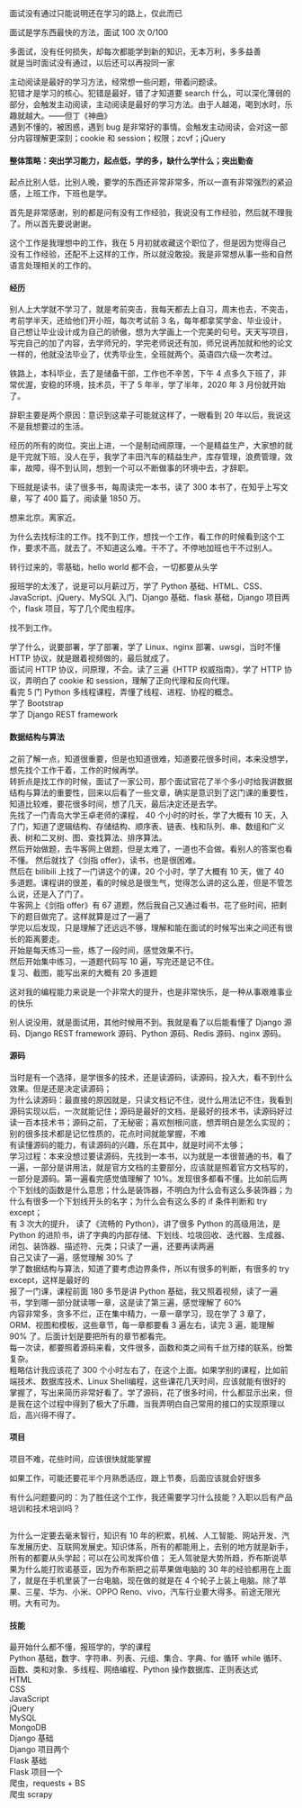 
面试没有通过只能说明还在学习的路上，仅此而已  

面试是学东西最快的方法，面试 100 次  0/100  

多面试，没有任何损失，却每次都能学到新的知识，无本万利，多多益善  
就是当时面试没有通过，以后还可以再投同一家  

主动阅读是最好的学习方法，经常想一些问题，带着问题读。  
犯错才是学习的核心。犯错是最好，错了才知道要 search 什么，可以深化薄弱的部分，会触发主动阅读，主动阅读是最好的学习方法。由于人越渴，喝到水时，乐趣就越大。——但丁《神曲》  
遇到不懂的，被困惑，遇到 bug 是非常好的事情。会触发主动阅读，会对这一部分内容理解更深刻；cookie 和 session；权限；zcvf；jQuery  


#### 整体策略：突出学习能力，起点低，学的多，缺什么学什么；突出勤奋

起点比别人低，比别人晚，要学的东西还非常非常多，所以一直有非常强烈的紧迫感，上班工作，下班也是学。  


首先是非常感谢，别的都是问有没有工作经验，我说没有工作经验，然后就不理我了。所以首先要说谢谢。  

这个工作是我理想中的工作，我在 5 月初就收藏这个职位了，但是因为觉得自己没有工作经验，还配不上这样的工作，所以就没敢投。我是非常想从事一些和自然语言处理相关的工作的。  


#### 经历

别人上大学就不学习了，就是考前突击，我每天都去上自习，周末也去，不突击，考前学半天，还给他们开小班，每次考试前 3 名，每年都拿奖学金、毕业设计，自己想让毕业设计成为自己的骄傲，想为大学画上一个完美的句号。天天写项目，写完自己的加了内容，去学师兄的，学完老师说还有加，师兄说再加就和他的论文一样的，他就没法毕业了，优秀毕业生，全班就两个。英语四六级一次考过。  

铁路上，本科毕业，去了是储备干部，工作也不辛苦，下午 4 点多久下班了，非常优渥，安稳的环境，技术员，干了 5 年半，学了半年，2020 年 3 月份就开始了。

辞职主要是两个原因：意识到这辈子可能就这样了，一眼看到 20 年以后，我说这不是我想要过的生活。  

经历的所有的岗位。突出上进，一个是制动阀原理，一个是精益生产，大家想的就是干完就下班，没人在乎，我学了丰田汽车的精益生产，库存管理，浪费管理，效率，故障，得不到认同，想到一个可以不断做事的环境中去，才辞职。  

下班就是读书，读了很多书，每周读完一本书，读了 300 本书了，在知乎上写文章，写了 400 篇了。阅读量 1850 万。  


想来北京。离家近。  

为什么去找标注的工作。找不到工作，想找一个工作，看工作的时候看到这个工作，要求不高，就去了。不知道这么难。干不了。不停地加班也干不过别人。  


转行过来的，零基础，hello world 都不会，一切都要从头学    

报班学的太浅了，说是可以月薪过万，学了 Python 基础、HTML、CSS、JavaScript、jQuery、MySQL 入门、Django 基础、flask 基础，Django 项目两个，flask 项目，写了几个爬虫程序。  

找不到工作。


学了什么，说要部署，学了部署，学了 Linux、nginx 部署、uwsgi，当时不懂 HTTP 协议，就是跟着视频做的，最后就成了。  
面试问 HTTP 协议，问原理，不会。读了三遍《HTTP 权威指南》，学了 HTTP 协议，弄明白了 cookie 和 session，理解了正向代理和反向代理。  
看完 5 门 Python 多线程课程，弄懂了线程、进程、协程的概念。  
学了 Bootstrap  
学了 Django REST framework  


#### 数据结构与算法  

之前了解一点，知道很重要，但是也知道很难，知道要花很多时间，本来没想学，想先找个工作干着，工作的时候再学。  
转折点是找工作的时候，面试了一家公司，那个面试官花了半个多小时给我讲数据结构与算法的重要性，回来以后看了一些文章，确实是意识到了这门课的重要性，知道比较难，要花很多时间，想了几天，最后决定还是去学。  
先找了一门青岛大学王卓老师的课程， 40 个小时的时长，学了大概有 10 天，入了门，知道了逻辑结构、存储结构、顺序表、链表、栈和队列、串、数组和广义表、树和二叉树、图、查找算法、排序算法。  
然后开始做题，去牛客网上做题，但是太难了，一道也不会做。看别人的答案也看不懂。
然后就找了《剑指 offer》，读书，也是很困难。  
然后在 bilibili 上找了一门讲这个的课，20 个小时，学了大概有 10 天，做了 40 多道题。课程讲的很差，看的时候总是很生气，觉得怎么讲的这么差，但是不管怎么说，还是入了门了。    
牛客网上《剑指 offer》有 67 道题，然后我自己又通过看书，花了些时间，把剩下的题目做完了。这样就算是过了一遍了  
学完以后发现，只是理解了还远远不够，理解和能在面试的时候写出来之间还有很长的距离要走。  
开始是每天练习一些，练了一段时间，感觉效果不行。  
然后开始集中练习，一道题代码写 10 遍，写完还是记不住。  
复习、截图，能写出来的大概有 20 多道题    

这对我的编程能力来说是一个非常大的提升，也是非常快乐，是一种从事艰难事业的快乐     

别人说没用，就是面试用，其他时候用不到。我就是看了以后能看懂了 Django 源码、Django REST framework 源码、Python 源码、Redis 源码、nginx 源码。  


#### 源码  

当时是有一个选择，是学很多的技术，还是读源码，读源码，投入大，看不到什么效果。但是还是决定读源码；  
为什么读源码：最直接的原因就是，只读文档记不住，说什么用法记不住，我看到源码实现以后，一次就能记住；源码是最好的文档，是最好的技术书，读源码好过读一百本技术书；源码之前，了无秘密；喜欢刨根问底，想弄明白是怎么实现的；别的很多技术都是记忆性质的，花点时间就能掌握，不难  
有读懂源码的能力，有读源码的兴趣，乐在其中，就是时间不太够；  
学习过程：本来没想过要读源码，先找到一本书，以为就是一本很普通的书，看了一遍，一部分是讲用法，就是官方文档的主要部分，应该就是照着官方文档写的，一部分是源码。第一遍看完感觉值理解了 10%。发现很多都看不懂。比如前后两个下划线的函数是什么意思；什么是装饰器，不明白为什么会有这么多装饰器；为什么有很多一个下划线开头的名字；为什么会有这么多的 if 条件判断和 try except；  
有 3 次大的提升，
读了《流畅的 Python》，讲了很多 Python 的高级用法，是 Python 的进阶书，讲了字典的内部存储、下划线、垃圾回收、迭代器、生成器、闭包、装饰器、描述符、元类；只读了一遍，还要再读两遍  
自己又读了一遍，感觉理解 30% 了  
学了数据结构与算法，知道了要考虑边界条件，所以有很多的判断，有很多的 try except，这样是最好的  
报了一门课，课程前面 180 多节是讲 Python 基础，我又照着视频，读了一遍书，学到哪一部分就读哪一章，这是读了第三遍，感觉理解了 60%  
内容非常多，贪多不烂，正在集中精力，一章一章学习，现在学了 3 章了，ORM、视图和模板，这些章节，每一章都要看 3 遍左右，读完 3 遍，能理解 90% 了。后面计划是要把所有的章节都看完。  
每一次读，都要照着源码来看，文件很多，函数和类之间有千丝万缕的联系，纷繁复杂。  
粗略估计我应该花了 300 个小时左右了，在这个上面。如果学别的课程，比如前端技术、数据库技术、Linux Shell编程，这些课花几天时间，应该就能有很好的掌握了，写出来简历非常好看了。学了源码，花了很多时间，什么都显示出来，但是我在这个过程中得到了极大了乐趣，当我弄明白自己常用的接口的实现原理以后，高兴得不得了。  


#### 项目  

项目不难，花些时间，应该很快就能掌握  

如果工作，可能还要花半个月熟悉适应，跟上节奏，后面应该就会好很多  


有什么问题要问的：为了胜任这个工作，我还需要学习什么技能？入职以后有产品培训和技术培训吗？  


```python 

```

为什么一定要去毫末智行，知识有 10 年的积累，机械、人工智能、网站开发、汽车发展历史、互联网发展史。知识体系，所有的都能用上，去别的地方就是新手，所有的都要从头学起；可以在公司发挥价值；
无人驾驶是大势所趋，乔布斯说苹果为什么能打败诺基亚，因为乔布斯把之前苹果做电脑的 30 年的经验都用在上面了，就是在手机里装了一台电脑，现在做的就是在 4 个轮子上装上电脑。除了苹果、三星、华为、小米、OPPO Reno、vivo，汽车行业要大得多。前途无限光明。大有可为。  


#### 技能  
最开始什么都不懂，报班学的，学的课程  
Python 基础，数字、字符串、列表、元组、集合、字典、for 循环 while 循环、函数、类和对象、多线程、网络编程、Python 操作数据库、正则表达式  
HTML  
CSS  
JavaScript  
jQuery  
MySQL  
MongoDB  
Django 基础  
Django 项目两个  
Flask 基础  
Flask 项目一个  
爬虫，requests + BS  
爬虫 scrapy  



